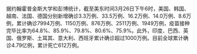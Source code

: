 据约翰霍普金斯大学和彭博统计，截至美东时间3月26日下午6时，美国、韩国、越南、法国、德国分别新增确诊3.3万例、33.5万例、16.2万例、14.0万例、8.6万例，累计确诊7994万例、1150万例、876万例、2511万例、1949万例，疫苗接种完毕比率为64.8%、85.9%、79.8%、80.6%、75.9%。此外，印度、巴西、英国、俄罗斯、土耳其、意大利、西班牙累计确诊超过1000万例。目前全球累计确诊4.79亿例，累计死亡612万例。